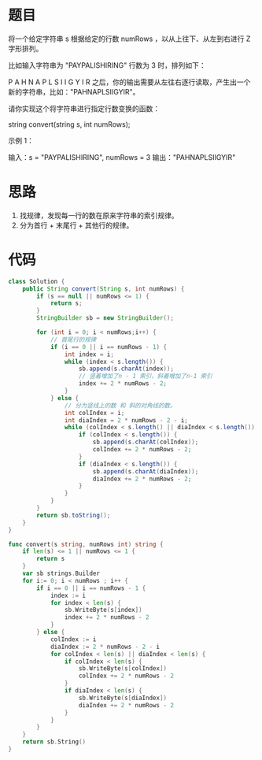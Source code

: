 # 题目

将一个给定字符串 s 根据给定的行数 numRows ，以从上往下、从左到右进行 Z 字形排列。

比如输入字符串为 "PAYPALISHIRING" 行数为 3 时，排列如下：

P   A   H   N
A P L S I I G
Y   I   R
之后，你的输出需要从左往右逐行读取，产生出一个新的字符串，比如："PAHNAPLSIIGYIR"。

请你实现这个将字符串进行指定行数变换的函数：

string convert(string s, int numRows);

示例 1：

输入：s = "PAYPALISHIRING", numRows = 3
输出："PAHNAPLSIIGYIR"



# 思路

1. 找规律，发现每一行的数在原来字符串的索引规律。
2. 分为首行 + 末尾行 + 其他行的规律。

# 代码

```java
class Solution {
    public String convert(String s, int numRows) {
        if (s == null || numRows <= 1) {
            return s;
        }
        StringBuilder sb = new StringBuilder();

        for (int i = 0; i < numRows;i++) {
            // 首尾行的规律
            if (i == 0 || i == numRows - 1) {
                int index = i;
                while (index < s.length()) {
                    sb.append(s.charAt(index));
                    // 竖着增加了n - 1 索引，斜着增加了n-1 索引
                    index += 2 * numRows - 2;
                }
            } else {
                // 分为竖线上的数 和 斜的对角线的数。
                int colIndex = i;
                int diaIndex = 2 * numRows - 2 - i;
                while (colIndex < s.length() || diaIndex < s.length()) {
                    if (colIndex < s.length()) {
                        sb.append(s.charAt(colIndex));
                        colIndex += 2 * numRows - 2;
                    }
                    if (diaIndex < s.length()) {
                        sb.append(s.charAt(diaIndex));
                        diaIndex += 2 * numRows - 2;
                    }
                }
            }
        }
        return sb.toString();
    }
}
```

```go
func convert(s string, numRows int) string {
	if len(s) <= 1 || numRows <= 1 {
		return s
	}
	var sb strings.Builder
	for i:= 0; i < numRows ; i++ {
		if i == 0 || i == numRows - 1 {
			index := i
			for index < len(s) {
				sb.WriteByte(s[index])
				index += 2 * numRows - 2
			}
		} else {
			colIndex := i
			diaIndex := 2 * numRows - 2 - i
			for colIndex < len(s) || diaIndex < len(s) {
				if colIndex < len(s) {
					sb.WriteByte(s[colIndex])
					colIndex += 2 * numRows - 2
				}
				if diaIndex < len(s) {
					sb.WriteByte(s[diaIndex])
					diaIndex += 2 * numRows - 2
				}
			}
		}
	}
	return sb.String()
}
```



